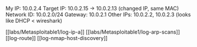 My IP: 10.0.2.4
Target IP: 10.0.2.15 -> 10.0.2.13 (changed IP, same MAC)
Network ID: 10.0.2.0/24
Gateway: 10.0.2.1
Other IPs: 10.0.2.2, 10.0.2.3 (looks like DHCP < wireshark)


[[labs/Metasploitable1/log-ip-a]]
[[labs/Metasploitable1/log-arp-scans]]
[[log-route]]
[[log-nmap-host-discovery]]